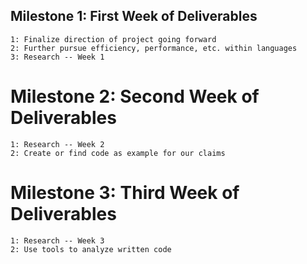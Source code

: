 ## Milestone 1: First Week of Deliverables
	1: Finalize direction of project going forward
	2: Further pursue efficiency, performance, etc. within languages
	3: Research -- Week 1
# Milestone 2: Second Week of Deliverables
	1: Research -- Week 2
	2: Create or find code as example for our claims
# Milestone 3: Third Week of Deliverables
	1: Research -- Week 3
	2: Use tools to analyze written code 